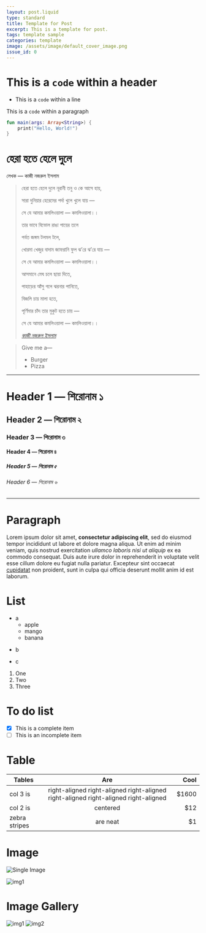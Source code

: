 ```yaml
---
layout: post.liquid
type: standard
title: Template for Post
excerpt: This is a template for post.
tags: template sample
categories: template
image: /assets/image/default_cover_image.png
issue_id: 0
---
```


# This is a `code` within a header

- This is a `code` within a line

This is a `code` within a paragraph

```kotlin
fun main(args: Array<String>) {
    print("Hello, World!")
}
```

# হেরা হতে হেলে দুলে

লেখক — কাজী নজরুল ইসলাম

> হেরা হতে হেলে দুলে নূরানী তনু ও কে আসে হায়,
>
> সারা দুনিয়ার হেরেমের পর্দা খুলে খুলে যায় —
>
> সে যে আমার কমলিওয়ালা — কমলিওয়ালা।।
>
> তার ভাবে বিভোল রাঙা পায়ের তলে
>
> পর্বত জঙ্গম টলমল টলে,
>
> খোরমা খেজুর বাদাম জাফরানি ফুল ঝ’রে ঝ’রে যায় —
>
> সে যে আমার কমলিওয়ালা — কমলিওয়ালা।।
>
> আসমানে মেঘ চলে ছায়া দিতে,
>
> পাহাড়ের আঁসু গলে ঝরনার পানিতে,
>
> বিজলি চায় মালা হতে,
>
> পূর্ণিমার চাঁদ তার মুকুট হতে চায় —
>
> সে যে আমার কমলিওয়ালা — কমলিওয়ালা।।
> 
> <cite>[কাজী নজরুল ইসলাম](https://imaginativeshohag.github.io)</cite>

> Give me a— 
>
> - Burger
> - Pizza

---

# Header 1 — শিরোনাম ১

## Header 2 — শিরোনাম ২
### Header 3 — শিরোনাম ৩
#### Header 4 — শিরোনাম ৪
##### Header 5 — শিরোনাম ৫
###### Header 6 — শিরোনাম ৬

---

# Paragraph

Lorem ipsum dolor sit amet, **consectetur adipiscing elit**, sed do eiusmod  tempor incididunt ut labore et dolore magna aliqua. Ut enim ad minim  veniam, quis nostrud exercitation *ullamco laboris nisi ut aliquip* ex ea  commodo consequat. Duis aute irure dolor in reprehenderit in voluptate  velit esse cillum dolore eu fugiat nulla pariatur. Excepteur sint  occaecat [cupidatat](//#) non proident, sunt in culpa qui officia deserunt  mollit anim id est laborum.

# List

- a
	- apple
	- mango
	- banana
* b
+ c

1. One
2. Two
3. Three

# To do list

- [x] This is a complete item
- [ ] This is an incomplete item

# Table

| Tables        | Are           | Cool  |
| ------------- |:-------------:| -----:|
| col 3 is      | right-aligned right-aligned right-aligned right-aligned right-aligned right-aligned | $1600 |
| col 2 is      | centered      |   $12 |
| zebra stripes | are neat      |    $1 |

# Image

![Single Image](https://picsum.photos/1080/1080?1)

<img class="img-viewer" src="https://picsum.photos/1080/1080?2" alt="img1">

# Image Gallery

<div class="iw-gallery-2">
    <img class="img-viewer" src="https://picsum.photos/1080/1080?3" alt="img1">
    <img class="img-viewer" src="https://picsum.photos/1080/1080?4" alt="img2">
</div>
